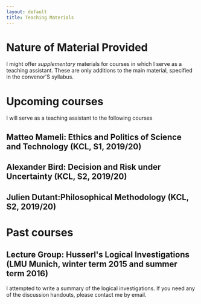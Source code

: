 ```yaml
---
layout: default
title: Teaching Materials
---
```

# Nature of Material Provided
I might offer *supplementary* materials for courses in which I serve as a teaching assistant. 
These are only additions to the main material, specified in the convenor'S syllabus.

# Upcoming courses
I will serve as a teaching assistant to the following courses

## Matteo Mameli: Ethics and Politics of Science and Technology (KCL, S1, 2019/20)

## Alexander Bird: Decision and Risk under Uncertainty (KCL, S2, 2019/20)

## Julien Dutant:Philosophical Methodology (KCL, S2, 2019/20)

# Past courses
## Lecture Group: Husserl's Logical Investigations (LMU Munich, winter term 2015 and summer term 2016)
I attempted to write a summary of the logical investigations. If you need any of the discussion handouts, please contact me by email.
